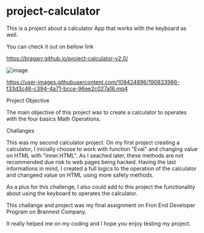 # project-calculator

This is a project about a calculator App that works with the keyboard as well.

You can check it out on bellow link

https://bragarr.github.io/project-calculator-v2.0/

![image](https://user-images.githubusercontent.com/108424896/190833280-40e94122-78a8-4c0c-b488-06d8a7c6217b.png)

https://user-images.githubusercontent.com/108424896/190833986-f33d3c46-c394-4a71-bcce-96ee2c027a16.mp4

Project Objective

The main objective of this project was to create a calculator to operates with the four basics Math Operations.

Challanges

This was my second calculator project. On my first project creating a calculator, I inicially choose to work with function "Eval" and changing value on HTML with "inner.HTML". As I seached later, these methods are not recommended due risk to web pages being hacked.
Having the last informations in mind, I created a full logics to the operation of the calculator and changeed value on HTML using more safety methods.

As a plus for this challenge, I also could add to this project the functionality about using the keyboard to operates the calculator.

This challange and project was my final assignment on Fron End Developer Program on Brannest Company.

It really helped me on my coding and I hope you enjoy testing my project.
